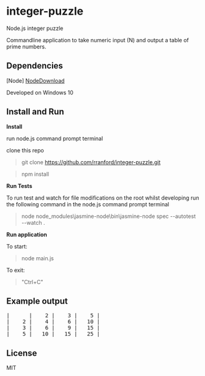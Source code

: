 # integer-puzzle
Node.js integer puzzle

Commandline application to take numeric input (N) and output a table of prime numbers.

Dependencies
------------
[Node] [NodeDownload]

Developed on Windows 10

Install and Run
---------------

**Install**

run node.js command prompt terminal

clone this repo 

> git clone https://github.com/rranford/integer-puzzle.git

> npm install

**Run Tests**

To run test and watch for file modifications on the root whilst developing run the following command in the node.js command prompt terminal

> node node_modules\jasmine-node\bin\jasmine-node spec --autotest --watch .

**Run application**

To start:

> node main.js

To exit:

>"Ctrl+C"

Example output
--------------
<pre>
|      |    2 |    3 |    5 |
|    2 |    4 |    6 |   10 |
|    3 |    6 |    9 |   15 |
|    5 |   10 |   15 |   25 |
</pre>

License
-------

MIT

   [NodeDownload]: <https://nodejs.org/en/download/>
    
